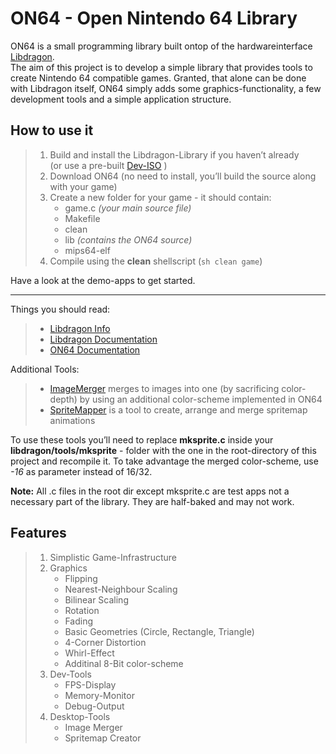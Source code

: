 <h1 id="on64-open-nintendo-64-library">ON64 - Open Nintendo 64 Library</h1>

<p>ON64 is a small programming library built ontop of the hardwareinterface <a href="https://github.com/DragonMinded/libdragon">Libdragon</a>. <br>
The aim of this project is to develop a simple library that provides tools to create Nintendo 64 compatible games. Granted, that alone can be done with Libdragon itself, ON64 simply adds some graphics-functionality, a few development tools and a simple application structure.</p>

<h2 id="how-to-use-it">How to use it</h2>

<blockquote>
  <ol>
  <li>Build and install the Libdragon-Library if you haven’t already <br>
  (or use a pre-built <a href="https://www.neoflash.com/forum/index.php?topic=7444.0">Dev-ISO</a> )</li>
  <li>Download ON64 (no need to install, you’ll build the source along with your game)</li>
  <li>Create a new folder for your game - it should contain: <br>
  <ul><li>game.c <em>(your main source file)</em></li>
  <li>Makefile </li>
  <li>clean </li>
  <li>lib <em>(contains the ON64 source)</em></li>
  <li>mips64-elf</li></ul></li>
  <li>Compile using the <i class="icon-cog"></i><strong>clean</strong> shellscript (<code>sh clean game</code>)</li>
  </ol>
</blockquote>

<p>Have a look at the demo-apps to get started.</p>

<hr>

<p>Things you should read:</p>

<blockquote>
  <ul>
  <li><a href="https://dragonminded.com/n64dev/">Libdragon Info</a></li>
  <li><a href="https://dragonminded.com/n64dev/libdragon/doxygen/group__libdragon.html">Libdragon Documentation</a></li>
  <li><a href="http://does-not-exist-yet">ON64 Documentation</a></li>
  </ul>
</blockquote>

<p>Additional Tools:</p>

<blockquote>
  <ul>
  <li><a href="https://github.com/TheRDavid/ImageMerge">ImageMerger</a> merges to images into one (by sacrificing color-depth) by using an additional color-scheme implemented in ON64</li>
  <li><a href="https://github.com/TheRDavid/Spritemapper">SpriteMapper</a> is a tool to create, arrange and merge spritemap animations</li>
  </ul>
</blockquote>

<p>To use these tools you’ll need to replace <i class="icon-file"></i><strong>mksprite.c</strong> inside your <i class="icon-folder-open"></i><strong>libdragon/tools/mksprite</strong> - folder with the one in the root-directory of this project and recompile it. To take advantage the merged color-scheme, use <em>-16</em> as parameter instead of 16/32.</p>

<p><strong>Note:</strong> All .c files in the root dir except mksprite.c are test apps not a necessary part of the library. They are half-baked and may not work.</p>

<h2 id="features">Features</h2>

<blockquote>
  <ol>
  <li>Simplistic Game-Infrastructure</li>
  <li>Graphics <br>
  <ul><li>Flipping</li>
  <li>Nearest-Neighbour Scaling</li>
  <li>Bilinear Scaling</li>
  <li>Rotation</li>
  <li>Fading</li>
  <li>Basic Geometries (Circle, Rectangle, Triangle)</li>
  <li>4-Corner Distortion</li>
  <li>Whirl-Effect</li>
  <li>Additinal 8-Bit color-scheme</li></ul></li>
  <li>Dev-Tools <br>
  <ul><li>FPS-Display</li>
  <li>Memory-Monitor</li>
  <li>Debug-Output</li></ul></li>
  <li>Desktop-Tools <br>
  <ul><li>Image Merger</li>
  <li>Spritemap Creator</li></ul></li>
  </ol>
</blockquote>